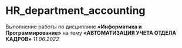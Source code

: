 # HR_department_accounting

Выполнение работы по дисциплине **«Информатика и Программирование»** на тему **«АВТОМАТИЗАЦИЯ УЧЕТА ОТДЕЛА КАДРОВ»**
*11.06.2022*